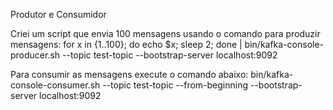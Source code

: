 Produtor e Consumidor

Criei um script que envia 100 mensagens usando o comando para produzir mensagens:
 for x in {1..100}; do echo $x; sleep 2; done | bin/kafka-console-producer.sh --topic test-topic --bootstrap-server localhost:9092

Para consumir as mensagens execute o comando abaixo:
bin/kafka-console-consumer.sh --topic test-topic --from-beginning --bootstrap-server localhost:9092